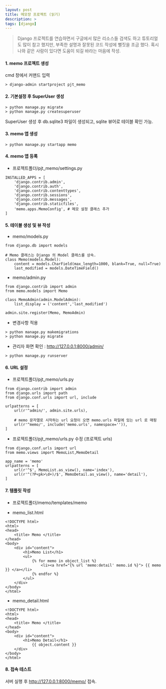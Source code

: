 ```yaml
---
layout: post
title: 메모장 프로젝트 (읽기)
description: >
tags: [django]
---
```


> Django 프로젝트를 연습하면서 구글에서 많은 리소스들 검색도 하고 튜토리얼도 많이 참고 했지만, 부족한 설명과 잘못된 코드 작성에 뻘짓을 조금 했다.  혹시 나와 같은 사람이 있다면 도움이 되길 바라는 마음에 작성.

#### 1. memo 프로젝트 생성

cmd 창에서 커맨드 입력

```
> django-admin startproject pjt_memo
```

#### 2. 기본설정 후 SuperUser 생성

```
> python manage.py migrate
> python manage.py createsuperuser
```

SuperUser 생성 후 db.sqlite3 파일이 생성되고, sqlite 뷰어로 테이블 확인 가능.

#### 3. memo 앱 생성

```
> python manage.py startapp memo
```

#### 4. memo 앱 등록

- 프로젝트폴더/pjt_memo/settings.py

```
INSTALLED_APPS = [
    'django.contrib.admin',
    'django.contrib.auth',
    'django.contrib.contenttypes',
    'django.contrib.sessions',
    'django.contrib.messages',
    'django.contrib.staticfiles',
    'memo.apps.MemoConfig', # 메모 설정 클래스 추가
]
```

#### 5. 테이블 생성 및 뷰 작성

- memo/models.py

```
from django.db import models

# Memo 클래스는 Django 의 Model 클래스를 상속.
class Memo(models.Model):
    content = models.CharField(max_length=1000, blank=True, null=True)
    last_modified = models.DateTimeField()
```

- memo/admin.py

```
from django.contrib import admin
from memo.models import Memo

class MemoAdmin(admin.ModelAdmin):
    list_display = ('content','last_modified')

admin.site.register(Memo, MemoAdmin)
```

- 변경사항 적용

```
> python manage.py makemigrations
> python manage.py migrate
```

- 관리자 화면 확인 : http://127.0.0.1:8000/admin/

```
> python manage.py runserver
```

#### 6. URL 설정

- 프로젝트폴더/pjt_memo/urls.py

```
from django.contrib import admin
from django.urls import path
from django.conf.urls import url, include

urlpatterns = [
    url(r'^admin/', admin.site.urls),
	
	# memo 문자열로 시작하는 url 요청이 오면 memo.urls 파일에 있는 url 로 매핑
    url(r'^memo/', include('memo.urls', namespace='')),
]

```

- 프로젝트폴더/pjt_memo/urls.py 수정 (프로젝트 urls)

```
from django.conf.urls import url
from memo.views import MemoList,MemoDetail

app_name = 'memo'
urlpatterns = [
    url(r'^$', MemoList.as_view(), name='index'),
	url(r'^(?P<pk>\d+)/$', MemoDetail.as_view(), name='detail'),
]
```

#### 7. 템플릿 작성

- 프로젝트폴더/memo/templates/memo


- memo_list.html

```
<!DOCTYPE html>
<html>
<head>
    <title> Memo </title>
</head>
<body>
    <div id="content">
        <h1>Memo List</h1>
        <ul>
            {% for memo in object_list %}
                <li><a href="{% url 'memo:detail' memo.id %}"> {{ memo }} </a></li>
            {% endfor %}
        </ul>
    </div>
</body>
</html>
```

- memo_detail.html

```
<!DOCTYPE html>
<html>
<head>
    <title> Memo </title>
</head>
<body>
    <div id="content">
        <h1>Memo Detail</h1>
            {{ object.content }} 
    </div>
</body>
</html>
```

#### 8. 접속 테스트

서버 실행 후 http://127.0.0.1:8000/memo/ 접속.



